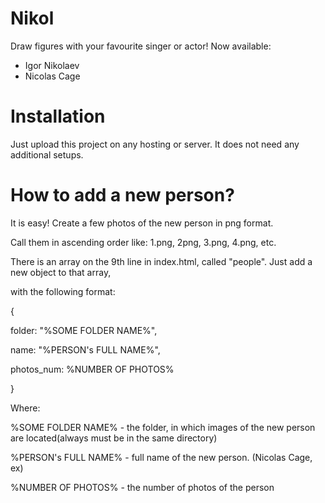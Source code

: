 # Nikol
Draw figures with your favourite singer or actor!
Now available: 
* Igor Nikolaev
* Nicolas Cage

# Installation

Just upload this project on any hosting or server. It does not need any additional setups. 

# How to add a new person?

It is easy! Create a few photos of the new person in png format.

Call them in ascending order like: 1.png, 2png, 3.png, 4.png, etc.

There is an array on the 9th line in index.html, called "people". Just add a new object to that array,

with the following format:

{

 folder: "%SOME FOLDER NAME%",

 name: "%PERSON's FULL NAME%",

 photos_num: %NUMBER OF PHOTOS%

}

Where:

%SOME FOLDER NAME% - the folder, in which images of the new person are located(always must be in the same directory)

%PERSON's FULL NAME% - full name of the new person. (Nicolas Cage, ex)

%NUMBER OF PHOTOS% - the number of photos of the person

